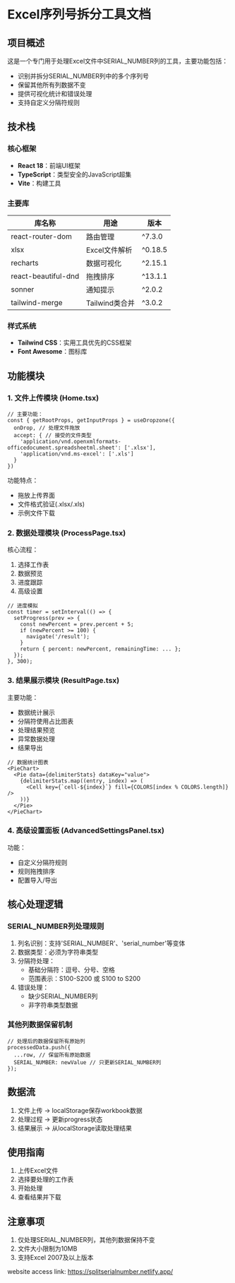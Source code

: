 # Excel序列号拆分工具文档

## 项目概述
这是一个专门用于处理Excel文件中SERIAL_NUMBER列的工具，主要功能包括：
- 识别并拆分SERIAL_NUMBER列中的多个序列号
- 保留其他所有列数据不变
- 提供可视化统计和错误处理
- 支持自定义分隔符规则

## 技术栈
### 核心框架
- **React 18**：前端UI框架
- **TypeScript**：类型安全的JavaScript超集
- **Vite**：构建工具

### 主要库
| 库名称 | 用途 | 版本 |
|--------|------|------|
| react-router-dom | 路由管理 | ^7.3.0 |
| xlsx | Excel文件解析 | ^0.18.5 |
| recharts | 数据可视化 | ^2.15.1 |
| react-beautiful-dnd | 拖拽排序 | ^13.1.1 |
| sonner | 通知提示 | ^2.0.2 |
| tailwind-merge | Tailwind类合并 | ^3.0.2 |

### 样式系统
- **Tailwind CSS**：实用工具优先的CSS框架
- **Font Awesome**：图标库

## 功能模块

### 1. 文件上传模块 (Home.tsx)
```tsx
// 主要功能：
const { getRootProps, getInputProps } = useDropzone({
  onDrop, // 处理文件拖放
  accept: { // 接受的文件类型
    'application/vnd.openxmlformats-officedocument.spreadsheetml.sheet': ['.xlsx'],
    'application/vnd.ms-excel': ['.xls']
  }
})
```
功能特点：
- 拖放上传界面
- 文件格式验证(.xlsx/.xls)
- 示例文件下载

### 2. 数据处理模块 (ProcessPage.tsx)
核心流程：
1. 选择工作表
2. 数据预览
3. 进度跟踪
4. 高级设置

```tsx
// 进度模拟
const timer = setInterval(() => {
  setProgress(prev => {
    const newPercent = prev.percent + 5;
    if (newPercent >= 100) {
      navigate('/result');
    }
    return { percent: newPercent, remainingTime: ... };
  });
}, 300);
```

### 3. 结果展示模块 (ResultPage.tsx)
主要功能：
- 数据统计展示
- 分隔符使用占比图表
- 处理结果预览
- 异常数据处理
- 结果导出

```tsx
// 数据统计图表
<PieChart>
  <Pie data={delimiterStats} dataKey="value">
    {delimiterStats.map((entry, index) => (
      <Cell key={`cell-${index}`} fill={COLORS[index % COLORS.length]} />
    ))}
  </Pie>
</PieChart>
```

### 4. 高级设置面板 (AdvancedSettingsPanel.tsx)
功能：
- 自定义分隔符规则
- 规则拖拽排序
- 配置导入/导出

## 核心处理逻辑

### SERIAL_NUMBER列处理规则
1. 列名识别：支持'SERIAL_NUMBER'、'serial_number'等变体
2. 数据类型：必须为字符串类型
3. 分隔符处理：
   - 基础分隔符：逗号、分号、空格
   - 范围表示：S100-S200 或 S100 to S200
4. 错误处理：
   - 缺少SERIAL_NUMBER列
   - 非字符串类型数据

### 其他列数据保留机制
```tsx
// 处理后的数据保留所有原始列
processedData.push({
  ...row, // 保留所有原始数据
  SERIAL_NUMBER: newValue // 只更新SERIAL_NUMBER列
});
```

## 数据流
1. 文件上传 → localStorage保存workbook数据
2. 处理过程 → 更新progress状态
3. 结果展示 → 从localStorage读取处理结果

## 使用指南
1. 上传Excel文件
2. 选择要处理的工作表
4. 开始处理
5. 查看结果并下载

## 注意事项
1. 仅处理SERIAL_NUMBER列，其他列数据保持不变
2. 文件大小限制为10MB
3. 支持Excel 2007及以上版本


website access link: https://splitserialnumber.netlify.app/


   
